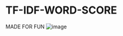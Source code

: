 # TF-IDF-WORD-SCORE
MADE FOR FUN 
![image](https://github.com/KiraiEEE/TF-IDF-WORD-SCORE/assets/54278089/176dbf06-e4db-4620-b968-f2a2b2d47f9e)
